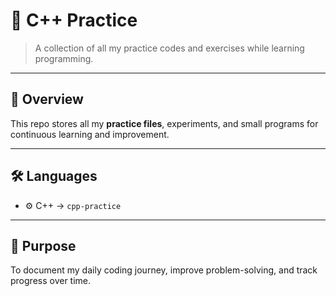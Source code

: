 # 🧩 C++ Practice

> A collection of all my practice codes and exercises while learning programming.

---

## 📖 Overview

This repo stores all my **practice files**, experiments, and small programs for continuous learning and improvement.

---

## 🛠️ Languages

- ⚙️ C++ → `cpp-practice`

---

## 🧠 Purpose

To document my daily coding journey, improve problem-solving, and track progress over time.

